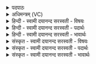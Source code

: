 <details><summary>पदपाठः</summary>

म॒हः। अ॒ग्नेः। स॒मि॒धा॒नस्येति॑ सम्ऽइधा॒नस्य॑। शर्म॑णि। अना॑गाः। मि॒त्रे। वरु॑णे। स्व॒स्तये॑। श्रेष्ठे॑। स्या॒म॒। स॒वि॒तुः। सवी॑मनि। तत्। दे॒वाना॑म्। अवः॑। अ॒द्य। वृ॒णी॒म॒हे॒। १७।
</details>

<details><summary>अधिमन्त्रम् (VC)</summary>

- सविता देवता
- लुशो धानाक ऋषिः
- भुरिक्त्रिष्टुप्
- धैवतः
</details>

<details><summary>हिन्दी - स्वामी दयानन्द सरस्वती  - विषयः</summary>

फिर उसी विषय को अगले मन्त्र में कहा है ॥
</details>

<details><summary>हिन्दी - स्वामी दयानन्द सरस्वती  - पदार्थः</summary>

पदार्थान्वयभाषाः -  हम राजपुरुष (महः) बड़े (समिधानस्य) प्रकाशमान (अग्नेः) विज्ञानवान् सभापति के (शर्मणि) आश्रय में (श्रेष्ठे) श्रेष्ठ (मित्रे) मित्र और (वरुणे) स्वीकार के योग्य मनुष्यों के निमित्त (अनागाः) अपराधरहित (स्याम) हों, (अद्य) आज (सवितुः) सब जगत् के उत्पादक परमेश्वर की (सवीमनि) आज्ञा में वर्त्तमान (स्वस्तये) सुख के लिये (देवानाम्) विद्वानों के (तत्) उस वेदोक्त (अवः) रक्षा आदि कर्म को (वृणीमहे) स्वीकार करते हैं ॥१७ ॥
</details>

<details><summary>हिन्दी - स्वामी दयानन्द सरस्वती  - भावार्थः</summary>

भावार्थभाषाः -  धार्मिक विद्वान् राजपुरुषों को चाहिये कि अधर्म को छोड़ धर्म में प्रवृत्त हों, परमेश्वर की सृष्टि में विविध प्रकार की रचना देख अपनी और दूसरों की रक्षा कर ईश्वर का धन्यवाद किया करें ॥१७ ॥
</details>

<details><summary>संस्कृत - स्वामी दयानन्द सरस्वती  - विषयः</summary>

पुनस्तमेव विषयमाह ॥
</details>

<details><summary>संस्कृत - स्वामी दयानन्द सरस्वती  - पदार्थः</summary>

पदार्थान्वयभाषाः -  वयं राजपुरुषा महः समिधानस्याग्नेः शर्मणि श्रेष्ठे मित्रे वरुणे चानागाः स्याम। अद्य सवितुः सवीमनि वर्त्तमानाः स्वस्तये देवानां तदवो वृणीमहे ॥१७ ॥
</details>

<details><summary>संस्कृत - स्वामी दयानन्द सरस्वती  - भावार्थः</summary>

भावार्थभाषाः -  धार्मिकविद्वद्भी राजपुरुषैरधर्मं विहाय धर्मे प्रवर्त्तित्वा परमेश्वरस्य सृष्टौ विविधा रचना दृष्ट्वा स्वेषामन्येषां च रक्षणं विधायेश्वरस्य धन्यवादा वाच्याः ॥१७ ॥
</details>
